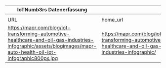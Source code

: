 |IoTNumb3rs Datenerfassung|||||||||||
| ---- | ---- | ---- | ---- | ---- | ---- | ---- | ---- | ---- | ---- | ---- |
||||||||||||
|URL|home_url|filename|device_class|device_count|market_class|market_volume|prognosis_year|publication_year|authorship_class|Dropbox folder|
|https://mapr.com/blog/iot-transforming-automotive-healthcare-and-oil-gas-industries-infographic/assets/blogimages/mapr-auto-health-oil-iot-infographic800px.jpg|https://mapr.com/blog/iot-transforming-automotive-healthcare-and-oil-gas-industries-infographic/|file11_mapr-auto-health-oil-iot-infographic800px.jpg||||||||marielledemuth/20181113-0000|

